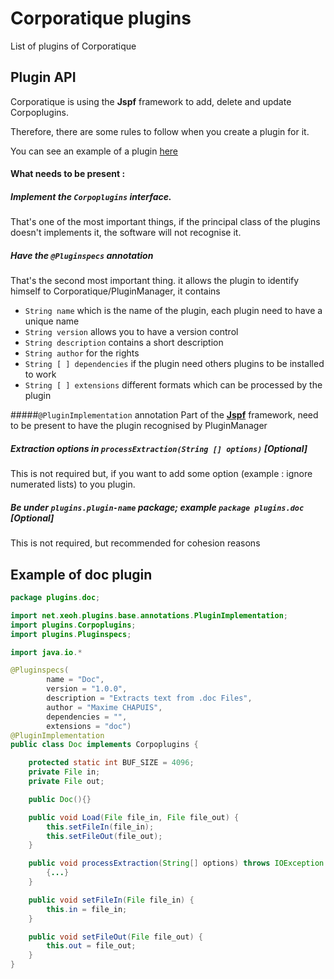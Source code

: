 Corporatique plugins
=======

List of plugins of Corporatique

## Plugin API
Corporatique is using the **Jspf** framework to add, delete and update Corpoplugins.

Therefore, there are some rules to follow when you create a plugin for it.

You can see an example of a plugin [here](#example-of-doc-plugin)
#### What needs to be present :
##### Implement the `Corpoplugins` interface.
That's one of the most important things, if the principal class of the plugins doesn't implements it, the software will not recognise it.

##### Have the `@Pluginspecs` annotation
That's the second most important thing. it allows the plugin to identify himself to Corporatique/PluginManager, it contains

 * `String name` which is the name of the plugin, each plugin need to have a unique name
 * `String version` allows you to have a version control
 * `String description` contains a short description
 * `String author` for the rights
 * `String [ ] dependencies`  if the plugin need others plugins to be installed to work
 * `String [ ] extensions`  different formats which can be processed by the plugin

#####`@PluginImplementation` annotation
Part of the **[Jspf](https://code.google.com/p/jspf/)** framework, need to be present to have the plugin recognised by PluginManager

##### Extraction options in `processExtraction(String [] options)` [Optional]
This is not required but, if you want to add some option (example : ignore numerated lists) to you plugin.

##### Be under `plugins.plugin-name` package; example `package plugins.doc` [Optional]
This is not required, but recommended for cohesion reasons


## Example of doc plugin
```java
package plugins.doc;

import net.xeoh.plugins.base.annotations.PluginImplementation;
import plugins.Corpoplugins;
import plugins.Pluginspecs;

import java.io.*

@Pluginspecs(
        name = "Doc",
        version = "1.0.0",
        description = "Extracts text from .doc Files",
        author = "Maxime CHAPUIS",
        dependencies = "",
        extensions = "doc")
@PluginImplementation
public class Doc implements Corpoplugins {

    protected static int BUF_SIZE = 4096;
    private File in;
    private File out;

    public Doc(){}

    public void Load(File file_in, File file_out) {
        this.setFileIn(file_in);
        this.setFileOut(file_out);
    }

    public void processExtraction(String[] options) throws IOException {
        {...}
    }

    public void setFileIn(File file_in) {
        this.in = file_in;
    }

    public void setFileOut(File file_out) {
        this.out = file_out;
    }
}
```

